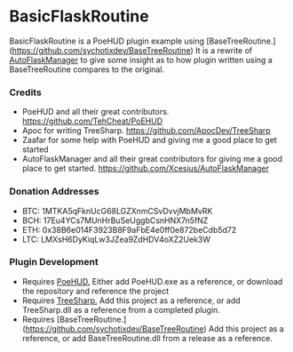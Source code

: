 BasicFlaskRoutine
======

BasicFlaskRoutine is a PoeHUD plugin example using [BaseTreeRoutine.] (https://github.com/sychotixdev/BaseTreeRoutine) It is a rewrite of [AutoFlaskManager](https://github.com/Xcesius/AutoFlaskManager) to give some insight as to how plugin written using a BaseTreeRoutine compares to the original.

### Credits
* PoeHUD and all their great contributors. https://github.com/TehCheat/PoEHUD
* Apoc for writing TreeSharp. https://github.com/ApocDev/TreeSharp
* Zaafar for some help with PoeHUD and giving me a good place to get started
* AutoFlaskManager and all their great contributors for giving me a good place to get started. https://github.com/Xcesius/AutoFlaskManager

### Donation Addresses
* BTC: 1MTKA5qFknUcG68LGZXnmCSvDvvjMbMvRK
* BCH: 17Eu4YCs7MUnHrBuSeUggbCsnHNX7n5fNZ
* ETH: 0x38B6e014F3923B8F9aFbE4e0ff0e872beCdb5d72
* LTC: LMXsH6DyKiqLw3JZea9ZdHDV4oXZ2Uek3W
 
### Plugin Development
* Requires [PoeHUD.](https://github.com/TehCheat/PoEHUD) Either add PoeHUD.exe as a reference, or download the repository and reference the project
* Requires [TreeSharp.](https://github.com/ApocDev/TreeSharp) Add this project as a reference, or add TreeSharp.dll as a reference from a completed plugin.
* Requires [BaseTreeRoutine.] (https://github.com/sychotixdev/BaseTreeRoutine) Add this project as a reference, or add BaseTreeRoutine.dll from a release as a reference.